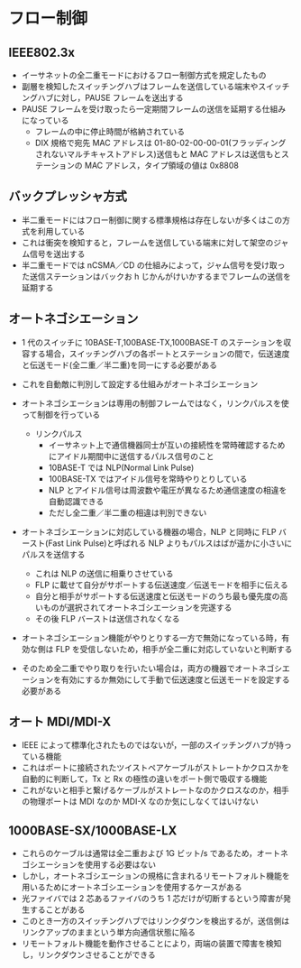 # フロー制御

## IEEE802.3x

- イーサネットの全二重モードにおけるフロー制御方式を規定したもの
- 副層を検知したスイッチングハブはフレームを送信している端末やスイッチングハブに対し，PAUSE フレームを送出する
- PAUSE フレームを受け取ったら一定期間フレームの送信を延期する仕組みになっている
  - フレームの中に停止時間が格納されている
  - DIX 規格で宛先 MAC アドレスは 01-80-02-00-00-01(フラッディングされないマルチキャストアドレス)送信もと MAC アドレスは送信もとステーションの MAC アドレス，タイプ領域の値は 0x8808

## バックプレッシャ方式

- 半二重モードにはフロー制御に関する標準規格は存在しないが多くはこの方式を利用している
- これは衝突を検知すると，フレームを送信している端末に対して架空のジャム信号を送出する
- 半二重モードでは nCSMA／CD の仕組みによって，ジャム信号を受け取った送信ステーションはバックお h じかんがけいかするまでフレームの送信を延期する

## オートネゴシエーション

- 1 代のスイッチに 10BASE-T,100BASE-TX,1000BASE-T のステーションを収容する場合，スイッチングハブの各ポートとステーションの間で，伝送速度と伝送モード(全二重／半二重)を同一にする必要がある
- これを自動敵に判別して設定する仕組みがオートネゴシエーション
- オートネゴシエーションは専用の制御フレームではなく，リンクパルスを使って制御を行っている

  - リンクパルス
    - イーサネット上で通信機器同士が互いの接続性を常時確認するためにアイドル期間中に送信するパルス信号のこと
    - 10BASE-T では NLP(Normal Link Pulse)
    - 100BASE-TX ではアイドル信号を常時やりとりしている
    - NLP とアイドル信号は周波数や電圧が異なるため通信速度の相違を自動認識できる
    - ただし全二重／半二重の相違は判別できない

- オートネゴシエーションに対応している機器の場合，NLP と同時に FLP バースト(Fast Link Pulse)と呼ばれる NLP よりもパルスはばが遥かに小さいにパルスを送信する

  - これは NLP の送信に相乗りさせている
  - FLP に載せて自分がサポートする伝送速度／伝送モードを相手に伝える
  - 自分と相手がサポートする伝送速度と伝送モードのうち最も優先度の高いものが選択されてオートネゴシエーションを完遂する
  - その後 FLP バーストは送信されなくなる

- オートネゴシエーション機能がやりとりする一方で無効になっている時，有効な側は FLP を受信しないため，相手が全二重に対応していないと判断する
- そのため全二重でやり取りを行いたい場合は，両方の機器でオートネゴシエーションを有効にするか無効にして手動で伝送速度と伝送モードを設定する必要がある

## オート MDI/MDI-X

- IEEE によって標準化されたものではないが，一部のスイッチングハブが持っている機能
- これはポートに接続されたツイストペアケーブルがストレートかクロスかを自動的に判断して，Tx と Rx の極性の違いをポート側で吸収する機能
- これがないと相手と繋げるケーブルがストレートなのかクロスなのか，相手の物理ポートは MDI なのか MDI-X なのか気にしなくてはいけない

## 1000BASE-SX/1000BASE-LX

- これらのケーブルは通常は全二重および 1G ビット/s であるため，オートネゴシエーションを使用する必要はない
- しかし，オートネゴシエーションの規格に含まれるリモートフォルト機能を用いるためにオートネゴシエーションを使用するケースがある
- 光ファイバでは 2 芯あるファイバのうち 1 芯だけが切断するという障害が発生することがある
- このとき一方のスイッチングハブではリンクダウンを検出するが，送信側はリンクアップのままという単方向通信状態に陥る
- リモートフォルト機能を動作させることにより，両端の装置で障害を検知し，リンクダウンさせることができる
